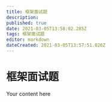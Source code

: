 ```yaml
---
title: 框架面试题
description: 
published: true
date: 2021-03-05T13:58:02.285Z
tags: 框架面试题
editor: markdown
dateCreated: 2021-03-05T13:57:51.026Z
---
```


# 框架面试题
Your content here